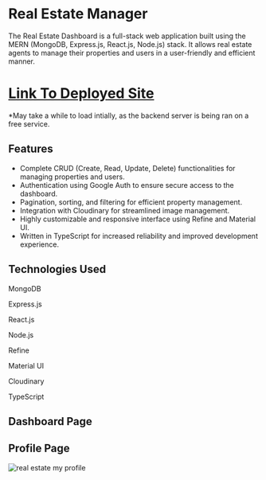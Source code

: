 # Real Estate Manager
The Real Estate Dashboard is a full-stack web application built using the MERN (MongoDB, Express.js, React.js, Node.js) stack. It allows real estate agents to manage their properties and users in a user-friendly and efficient manner.

# [Link To Deployed Site](https://real-estate-app-refine.netlify.app/)
*May take a while to load intially, as the backend server is being ran on a free service.

## Features
- Complete CRUD (Create, Read, Update, Delete) functionalities for managing properties and users.
- Authentication using Google Auth to ensure secure access to the dashboard.
- Pagination, sorting, and filtering for efficient property management.
- Integration with Cloudinary for streamlined image management.
- Highly customizable and responsive interface using Refine and Material UI.
- Written in TypeScript for increased reliability and improved development experience.

## Technologies Used
MongoDB

Express.js

React.js

Node.js

Refine

Material UI

Cloudinary

TypeScript

## Dashboard Page

## Profile Page
![real estate my profile](https://user-images.githubusercontent.com/90979468/220256108-80e474e4-3842-4eeb-a0d5-79fb60c6bfa5.png)
